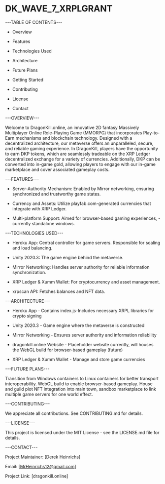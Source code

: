 # DK_WAVE_7_XRPLGRANT
---TABLE OF CONTENTS---

* Overview

* Features

* Technologies Used

* Architecture

* Future Plans

* Getting Started

* Contributing

* License

* Contact


---OVERVIEW---

Welcome to DragonKill.online, an innovative 2D fantasy Massively Multiplayer Online Role-Playing Game (MMORPG) that incorporates Play-to-Earn mechanisms and blockchain technology. Designed with a decentralized architecture, our metaverse offers an unparalleled, secure, and reliable gaming experience. In DragonKill, players have the opportunity to earn DKP tokens, which are seamlessly tradeable on the XRP Ledger decentralized exchange for a variety of currencies. Additionally, DKP can be converted into in-game gold, allowing players to engage with our in-game marketplace and cover associated gameplay costs.


---FEATURES---

* Server-Authority Mechanism: Enabled by Mirror networking, ensuring synchronized and trustworthy game states.

* Currency and Assets: Utilize playfab.com-generated currencies that integrate with XRP Ledger.

* Multi-platform Support: Aimed for browser-based gaming experiences, -currently standalone windows.

---TECHNOLOGIES USED---

* Heroku App: Central controller for game servers. Responsible for scaling and load balancing.

* Unity 2020.3: The game engine behind the metaverse.

* Mirror Networking: Handles server authority for reliable information synchronization.

* XRP Ledger & Xumm Wallet: For cryptocurrency and asset management.

* xrpscan API: Fetches balances and NFT data.


---ARCHITECTURE---

* Heroku App - Contains index.js-Includes necessary XRPL libraries for crypto signing

* Unity 2020.3 - Game engine where the metaverse is constructed

* Mirror Networking - Ensures server authority and information reliability

* dragonkill.online Website - Placeholder website currently, will houses the WebGL build for browser-based gameplay (future)

* XRP Ledger & Xumm Wallet - Manage and store game currencies


---FUTURE PLANS---

Transition from Windows containers to Linux containers for better transport interoperability.
WebGL build to enable browser-based gameplay. House and guild plot NFT integration into main town, sandbox marketplace to link multiple game servers for one world effect.


---CONTRIBUTING---

We appreciate all contributions. See CONTRIBUTING.md for details.


---LICENSE---

This project is licensed under the MIT License - see the LICENSE.md file for details.


---CONTACT---

Project Maintainer: [Derek Heinrichs]

Email: [MrHeinrichs12@gmail.com]

Project Link: [dragonkill.online]
